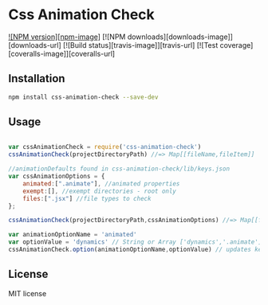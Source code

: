 # Css Animation Check

[![NPM version][npm-image]][npm-url]
[![NPM downloads][downloads-image]][downloads-url]
[![Build status][travis-image]][travis-url]
[![Test coverage][coveralls-image]][coveralls-url]

> 

## Installation

```sh
npm install css-animation-check --save-dev
```

## Usage

```js

var cssAnimationCheck = require('css-animation-check')
cssAnimationCheck(projectDirectoryPath) //=> Map[[fileName,fileItem]]

//animationDefaults found in css-animation-check/lib/keys.json
var cssAnimationOptions = {
    animated:[".animate"], //animated properties
    exempt:[], //exempt directories - root only
    files:[".jsx"] //file types to check
};

cssAnimationCheck(projectDirectoryPath,cssAnimationOptions) //=> Map[[fileName,fileItem]] + doesn't update keys.json 

var animationOptionName = 'animated'
var optionValue = 'dynamics' // String or Array ['dynamics','.animate']
cssAnimationCheck.option(animationOptionName,optionValue) // updates keys.json file 


```

## License

MIT license

[npm-url]: https://npmjs.org/package/css-animation-check
